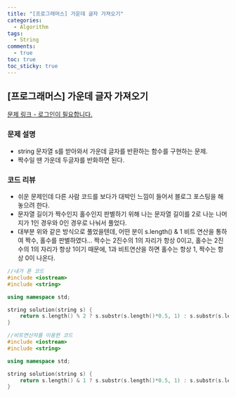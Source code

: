 ```yaml
---
title: "[프로그래머스] 가운데 글자 가져오기"
categories:
  - Algorithm
tags:
  - String
comments:
  - true
toc: true
toc_sticky: true
---
```


## [프로그래머스] 가운데 글자 가져오기

[문제 링크 - 로그인이 필요합니다.](https://programmers.co.kr/learn/courses/30/lessons/12903)

### 문제 설명
* string 문자열 s를 받아와서 가운데 글자를 반환하는 함수를 구현하는 문제.
* 짝수일 땐 가운데 두글자를 반화하면 된다.

### 코드 리뷰
* 쉬운 문제인데 다른 사람 코드를 보다가 대박인 느낌이 들어서 블로그 포스팅을 해놓으려 한다.
* 문자열 길이가 짝수인지 홀수인지 판별하기 위해 나는 문자열 길이를 2로 나눈 나머지가 1인 경우와 0인 경우로 나눠서 풀었다.
* 대부분 위와 같은 방식으로 풀었을텐데, 어떤 분이 s.length() & 1 비트 연산을 통하여 짝수, 홀수를 판별하였다... 짝수는 2진수의 1의 자리가 항상 0이고, 홀수는 2진수의 1의 자리가 항상 1이기 때문에, 1과 비트연산을 하면 홀수는 항상 1, 짝수는 항상 0이 나온다.

```cpp
//내가 푼 코드
#include <iostream>
#include <string>

using namespace std;

string solution(string s) {
	return s.length() % 2 ? s.substr(s.length()*0.5, 1) : s.substr(s.length()*0.5 - 1, 2);
}
```

```cpp
//비트연산자를 이용한 코드
#include <iostream>
#include <string>

using namespace std;

string solution(string s) {
	return s.length() & 1 ? s.substr(s.length()*0.5, 1) : s.substr(s.length()*0.5 - 1, 2);
}
```

